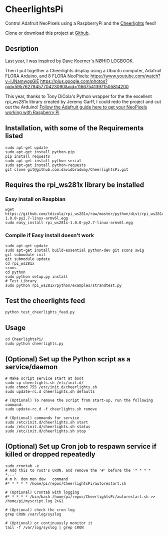 CheerlightsPi
=============

Control Adafruit NeoPixels using a RaspberryPi and the [Cheerlights](http://www.cheerlights.com) feed!

Clone or download this project at [Github](https://github.com/davidbradway/CheerlightsPi).

## Desription
Last year, I was inspired by [Dave Koerner's NØHIO LOGBOOK](http://n0hio.wordpress.com/2013/12/06/cheerlights-project).

Then I put together a Cheerlights display using a Ubuntu computer, Adafruit FLORA Arduino, and 8 FLORA NeoPixels:
https://www.youtube.com/watch?v=lJNamwgsGlE
https://plus.google.com/photos?pid=5957627945770423090&oid=116675413971505814200

This year, thanks to Tony DiCola's Python wrapper for the the excellent rpi_ws281x library created by Jeremy Garff, I could redo the project and cut out the Arduino!
[Follow the Adafruit guide here to get your NeoPixels working with Raspberry Pi](https://learn.adafruit.com/neopixels-on-raspberry-pi/overview)

## Installation, with some of the Requirements listed
    sudo apt-get update
    sudo apt-get install python-pip
    pip install requests
    sudo apt-get install python-serial
    sudo apt-get install python-requests
    git clone git@github.com:davidbradway/CheerlightsPi.git

## Requires the rpi_ws281x library be installed
### Easy install on Raspbian
    wget https://github.com/tdicola/rpi_ws281x/raw/master/python/dist/rpi_ws281x-1.0.0-py2.7-linux-armv6l.egg
    sudo easy_install rpi_ws281x-1.0.0-py2.7-linux-armv6l.egg

### Compile if Easy install doesn't work
    sudo apt-get update
    sudo apt-get install build-essential python-dev git scons swig
    git submodule init
    git submodule update
    cd rpi_ws281x
    scons
    cd python
    sudo python setup.py install
    # Test Library
    sudo python rpi_ws281x/python/examples/strandtest.py 

## Test the cheerlights feed
    python test_cheerlights_feed.py

## Usage
    cd CheerlightsPi/
    sudo python cheerlights.py

## (Optional) Set up the Python script as a service/daemon
    # Make script service start at boot
    sudo cp cheerlights.sh /etc/init.d/
    sudo chmod 755 /etc/init.d/cheerlights.sh
    sudo update-rc.d cheerlights.sh defaults
    
    # (Optional) To remove the script from start-up, run the following command:
    sudo update-rc.d -f cheerlights.sh remove

    # (Optional) commands for service
    sudo /etc/init.d/cheerlights.sh start
    sudo /etc/init.d/cheerlights.sh status
    sudo /etc/init.d/cheerlights.sh stop

## (Optional) Set up Cron job to respawn service if killed or dropped repeatedly
    sudo crontab -e
    # Add this to root's CRON, and remove the '#' before the '* * * * *...'
    # m h  dom mon dow   command
    #* * * * * /home/pi/repos/CheerlightsPi/autorestart.sh

    # (Optional) Crontab with logging
    #* * * * * /bin/bash /home/pi/repos/CheerlightsPi/autorestart.sh >> /home/pi/myscript.log 2>&1

    # (Optional) check the cron log
    grep CRON /var/log/syslog

    # (Optional) or continuously monitor it
    tail -f /var/log/syslog | grep CRON
